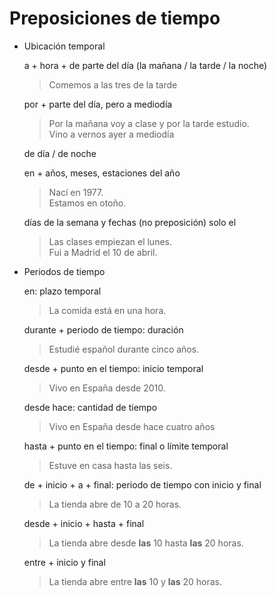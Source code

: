 # Preposiciones de tiempo

- Ubicación temporal

  a + hora + de parte del día (la mañana / la tarde / la noche)

  > Comemos a las tres de la tarde

  por + parte del día, pero a mediodía

  > Por la mañana voy a clase y por la tarde estudio.
  <br> Vino a vernos ayer a mediodía

  de día / de noche

  en + años, meses, estaciones del año

  > Nací en 1977.
  <br> Estamos en otoño.

  días de la semana y fechas (no preposición) solo el

  > Las clases empiezan el lunes. <br> Fui a Madrid el 10 de abril.

- Periodos de tiempo

  en: plazo temporal

  > La comida está en una hora.

  durante + periodo de tiempo: duración

  > Estudié español durante cinco años.

  desde + punto en el tiempo: inicio temporal

  > Vivo en España desde 2010.

  desde hace: cantidad de tiempo

  > Vivo en España desde hace cuatro años

  hasta + punto en el tiempo: final o límite temporal

  > Estuve en casa hasta las seis.

  de + inicio + a + final: periodo de tiempo con inicio y final

  > La tienda abre de 10 a 20 horas.

  desde + inicio + hasta + final

  > La tienda abre desde **las** 10 hasta **las** 20 horas.

  entre + inicio y final

  > La tienda abre entre **las** 10 y **las** 20 horas.
